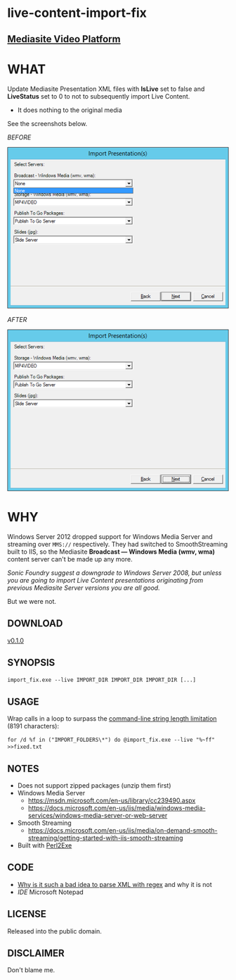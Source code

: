 # live-content-import-fix

## [Mediasite Video Platform](http://www.sonicfoundry.com/mediasite/)

# WHAT

Update Mediasite Presentation XML files with **IsLive** set to false and **LiveStatus** set to 0 to not to subsequently import Live Content.

* It does nothing to the original media

See the screenshots below.

_BEFORE_

![BEFORE the fix](BEFORE.png)

_AFTER_

![AFTER the fix](AFTER.png)

# WHY

Windows Server 2012 dropped support for Windows Media Server and streaming over `MMS://` respectively.
They had switched to SmoothStreaming built to IIS, so the Mediasite **Broadcast — Windows Media (wmv, wma)**
content server can't be made up any more.

*Sonic Foundry suggest a downgrade to Windows Server 2008, but unless you are going to import
Live Content presentations originating from previous Mediasite Server versions you are all good.*

But we were not.

## DOWNLOAD

[v0.1.0](https://github.com/paveljurca/import_fix/releases/tag/v0.1.0)

## SYNOPSIS

`import_fix.exe --live IMPORT_DIR IMPORT_DIR IMPORT_DIR [...]`

## USAGE

Wrap calls in a loop to surpass the [command-line string length limitation](https://support.microsoft.com/en-us/help/830473/command-prompt-cmd--exe-command-line-string-limitation) (8191 characters):

    for /d %f in ("IMPORT_FOLDERS\*") do @import_fix.exe --live "%~ff" >>fixed.txt

## NOTES

* Does not support zipped packages (unzip them first)
* Windows Media Server
   * https://msdn.microsoft.com/en-us/library/cc239490.aspx
   * https://docs.microsoft.com/en-us/iis/media/windows-media-services/windows-media-server-or-web-server
* Smooth Streaming
   * https://docs.microsoft.com/en-us/iis/media/on-demand-smooth-streaming/getting-started-with-iis-smooth-streaming
* Built with [Perl2Exe](http://www.indigostar.com/perl2exe.php)

## CODE

* [Why is it such a bad idea to parse XML with regex](https://stackoverflow.com/questions/8577060/why-is-it-such-a-bad-idea-to-parse-xml-with-regex) and why it is not
* _IDE_ Microsoft Notepad

## LICENSE

Released into the public domain.

## DISCLAIMER

Don't blame me.
